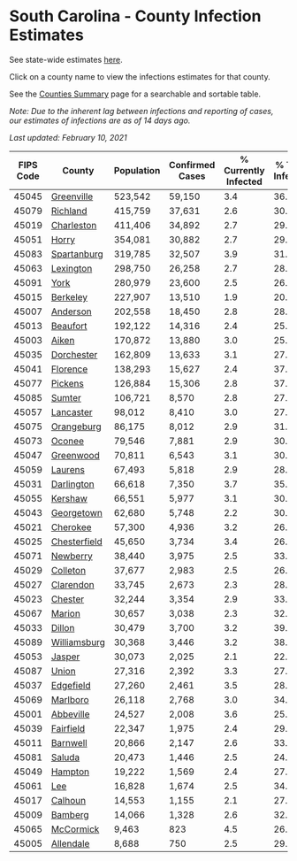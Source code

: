 # South Carolina - County Infection Estimates

See state-wide estimates [here](/infections/us-sc).

Click on a county name to view the infections estimates for that county.

See the [Counties Summary](/infections/summary-counties) page for a searchable and sortable table.

*Note: Due to the inherent lag between infections and reporting of cases, our estimates of infections are as of 14 days ago.*

*Last updated: February 10, 2021*

|   FIPS Code |                       County |   Population |   Confirmed Cases |   % Currently Infected |   % Total Infected |
|-------------|------------------------------|--------------|-------------------|------------------------|--------------------|
|       45045 |     [Greenville](greenville) |      523,542 |            59,150 |                    3.4 |               36.4 |
|       45079 |         [Richland](richland) |      415,759 |            37,631 |                    2.6 |               30.5 |
|       45019 |     [Charleston](charleston) |      411,406 |            34,892 |                    2.7 |               29.8 |
|       45051 |               [Horry](horry) |      354,081 |            30,882 |                    2.7 |               29.2 |
|       45083 |   [Spartanburg](spartanburg) |      319,785 |            32,507 |                    3.9 |               31.6 |
|       45063 |       [Lexington](lexington) |      298,750 |            26,258 |                    2.7 |               28.4 |
|       45091 |                 [York](york) |      280,979 |            23,600 |                    2.5 |               26.6 |
|       45015 |         [Berkeley](berkeley) |      227,907 |            13,510 |                    1.9 |               20.3 |
|       45007 |         [Anderson](anderson) |      202,558 |            18,450 |                    2.8 |               28.7 |
|       45013 |         [Beaufort](beaufort) |      192,122 |            14,316 |                    2.4 |               25.4 |
|       45003 |               [Aiken](aiken) |      170,872 |            13,880 |                    3.0 |               25.4 |
|       45035 |     [Dorchester](dorchester) |      162,809 |            13,633 |                    3.1 |               27.3 |
|       45041 |         [Florence](florence) |      138,293 |            15,627 |                    2.4 |               37.3 |
|       45077 |           [Pickens](pickens) |      126,884 |            15,306 |                    2.8 |               37.9 |
|       45085 |             [Sumter](sumter) |      106,721 |             8,570 |                    2.8 |               27.5 |
|       45057 |       [Lancaster](lancaster) |       98,012 |             8,410 |                    3.0 |               27.1 |
|       45075 |     [Orangeburg](orangeburg) |       86,175 |             8,012 |                    2.9 |               31.3 |
|       45073 |             [Oconee](oconee) |       79,546 |             7,881 |                    2.9 |               30.8 |
|       45047 |       [Greenwood](greenwood) |       70,811 |             6,543 |                    3.1 |               30.3 |
|       45059 |           [Laurens](laurens) |       67,493 |             5,818 |                    2.9 |               28.1 |
|       45031 |     [Darlington](darlington) |       66,618 |             7,350 |                    3.7 |               35.3 |
|       45055 |           [Kershaw](kershaw) |       66,551 |             5,977 |                    3.1 |               30.6 |
|       45043 |     [Georgetown](georgetown) |       62,680 |             5,748 |                    2.2 |               30.6 |
|       45021 |         [Cherokee](cherokee) |       57,300 |             4,936 |                    3.2 |               26.6 |
|       45025 | [Chesterfield](chesterfield) |       45,650 |             3,734 |                    3.4 |               26.4 |
|       45071 |         [Newberry](newberry) |       38,440 |             3,975 |                    2.5 |               33.8 |
|       45029 |         [Colleton](colleton) |       37,677 |             2,983 |                    2.5 |               26.4 |
|       45027 |       [Clarendon](clarendon) |       33,745 |             2,673 |                    2.3 |               28.0 |
|       45023 |           [Chester](chester) |       32,244 |             3,354 |                    2.9 |               33.7 |
|       45067 |             [Marion](marion) |       30,657 |             3,038 |                    2.3 |               32.1 |
|       45033 |             [Dillon](dillon) |       30,479 |             3,700 |                    3.2 |               39.1 |
|       45089 | [Williamsburg](williamsburg) |       30,368 |             3,446 |                    3.2 |               38.3 |
|       45053 |             [Jasper](jasper) |       30,073 |             2,025 |                    2.1 |               22.6 |
|       45087 |               [Union](union) |       27,316 |             2,392 |                    3.3 |               27.7 |
|       45037 |       [Edgefield](edgefield) |       27,260 |             2,461 |                    3.5 |               28.4 |
|       45069 |         [Marlboro](marlboro) |       26,118 |             2,768 |                    3.0 |               34.3 |
|       45001 |       [Abbeville](abbeville) |       24,527 |             2,008 |                    3.6 |               25.9 |
|       45039 |       [Fairfield](fairfield) |       22,347 |             1,975 |                    2.4 |               29.8 |
|       45011 |         [Barnwell](barnwell) |       20,866 |             2,147 |                    2.6 |               33.5 |
|       45081 |             [Saluda](saluda) |       20,473 |             1,446 |                    2.5 |               24.3 |
|       45049 |           [Hampton](hampton) |       19,222 |             1,569 |                    2.4 |               27.4 |
|       45061 |                   [Lee](lee) |       16,828 |             1,674 |                    2.5 |               34.4 |
|       45017 |           [Calhoun](calhoun) |       14,553 |             1,155 |                    2.1 |               27.3 |
|       45009 |           [Bamberg](bamberg) |       14,066 |             1,328 |                    2.6 |               32.8 |
|       45065 |       [McCormick](mccormick) |        9,463 |               823 |                    4.5 |               26.7 |
|       45005 |       [Allendale](allendale) |        8,688 |               750 |                    2.5 |               29.2 |